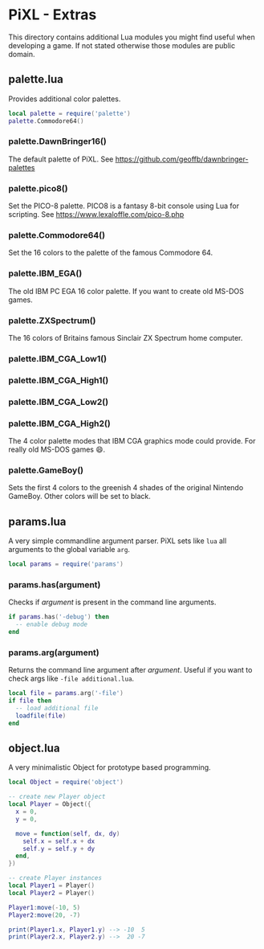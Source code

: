 # PiXL - Extras
This directory contains additional Lua modules you might find useful when developing a game. If not stated otherwise those modules are public domain.

## palette.lua
Provides additional color palettes.
```lua
local palette = require('palette')
palette.Commodore64()
```

### palette.DawnBringer16()
The default palette of PiXL. See https://github.com/geoffb/dawnbringer-palettes

### palette.pico8()
Set the PICO-8 palette. PICO8 is a fantasy 8-bit console using Lua for scripting. See https://www.lexaloffle.com/pico-8.php

### palette.Commodore64()
Set the 16 colors to the palette of the famous Commodore 64.

### palette.IBM_EGA()
The old IBM PC EGA 16 color palette. If you want to create old MS-DOS games.

### palette.ZXSpectrum()
The 16 colors of Britains famous Sinclair ZX Spectrum home computer.

### palette.IBM_CGA_Low1()
### palette.IBM_CGA_High1()
### palette.IBM_CGA_Low2()
### palette.IBM_CGA_High2()
The 4 color palette modes that IBM CGA graphics mode could provide. For really old MS-DOS games :smile:.

### palette.GameBoy()
Sets the first 4 colors to the greenish 4 shades of the original Nintendo GameBoy. Other colors will be set to black.

## params.lua
A very simple commandline argument parser. PiXL sets like ```lua``` all arguments to the global variable ```arg```.

```lua
local params = require('params')
```

### params.has(argument)
Checks if *argument* is present in the command line arguments.
```lua
if params.has('-debug') then
  -- enable debug mode
end
```

### params.arg(argument)
Returns the command line argument after *argument*. Useful if you want to check args like ```-file additional.lua```.

```lua
local file = params.arg('-file')
if file then
  -- load additional file
  loadfile(file)
end
```

## object.lua
A very minimalistic Object for prototype based programming.

```lua
local Object = require('object')

-- create new Player object
local Player = Object({
  x = 0,
  y = 0,

  move = function(self, dx, dy)
    self.x = self.x + dx
    self.y = self.y + dy
  end,
})

-- create Player instances
local Player1 = Player()
local Player2 = Player()

Player1:move(-10, 5)
Player2:move(20, -7)

print(Player1.x, Player1.y) --> -10  5
print(Player2.x, Player2.y) -->  20 -7
```
